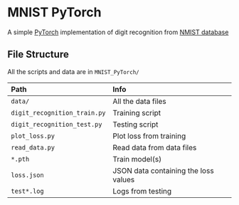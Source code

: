 # MNIST PyTorch

A simple [PyTorch](https://pytorch.org/) implementation of digit recognition from [NMIST database](http://yann.lecun.com/exdb/mnist/)

## File Structure

All the scripts and data are in `MNIST_PyTorch/`

| Path                         | Info                                 |
| :--------------------------- | :----------------------------------- |
| `data/`                      | All the data files                   |
| `digit_recognition_train.py` | Training script                      |
| `digit_recognition_test.py`  | Testing script                       |
| `plot_loss.py`               | Plot loss from training              |
| `read_data.py`               | Read data from data files            |
| `*.pth`                      | Train model(s)                       |
| `loss.json`                  | JSON data containing the loss values |
| `test*.log`                  | Logs from testing                    |
